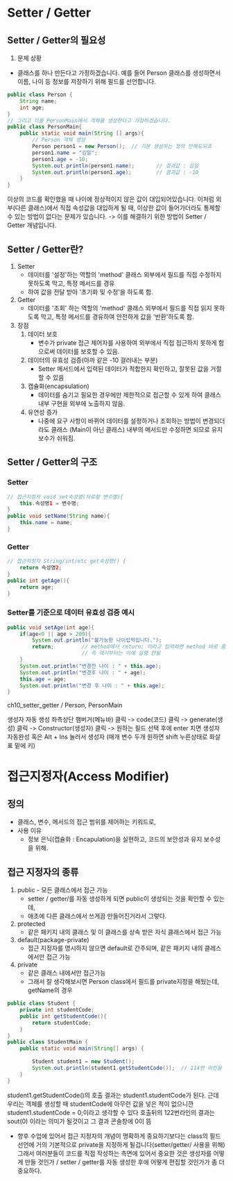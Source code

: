 # Setter / Getter

## Setter / Getter의 필요성

1. 문제 상황
- 클래스를 하나 만든다고 가정하겠습니다. 예를 들어 Person 클래스를 생성하면서
이름, 나이 등 정보를 저장하기 위해 필드를 선언합니다.

```java
public class Person {
    String name;
    int age;
}
// 그리고 이를 PersonMain에서 객체를 생성한다고 가정하겠습니다.
public class PersonMain{
    public static void main(String [] args){
        // Person 객체 생성
        Person person1 = new Person();  // 기본 생성자는 정의 안해도되죠
        person1.name = "김일";
        person1.age = -10;
        System.out.println(person1.name);       // 결과값 : 김일
        System.out.println(person1.age);        // 결과값 : -10
    }
}
```
이상의 코드를 확인했을 때 나이에 정상적이지 않은 값이 대입되어있습니다.
이처럼 외부(다른 클래스)에서 직접 속성값을 대입하게 될 때, 이상한 값이 들어가더라도
통제할 수 있는 방법이 없다는 문제가 있습니다.
    -> 이를 해결하기 위한 방법이 Setter / Getter 개념입니다.

## Setter / Getter란?
1. Setter
   - 데이터를 '설정'하는 역할의 'method' 클래스 외부에서 필드를 직접 수정하지 
     못하도록 막고, 특정 메서드를 경유
   - 하여 값을 전달 받아 '초기화 및 수정'을 하도록 함.
2. Getter 
   - 데이터를 '조회' 하는 역할의 'method' 클래스 외부에서 필드를 직접 읽지
     못하도록 막고, 특정 메서드를 경유하여 안전하게 값을 '반환'하도록 함.
3. 장점
   1. 데이터 보호
      - 변수가 private 접근 제어자를 사용하여  외부에서 직접 접근하지 못하게
        함으로써 데이터를 보호할 수 있음.
   2. 데이터의 유효성 검증(아까 같은 -10 걸러내는 부분)
      - Setter 메서드에서 입력된 데이터가 적합한지 확인하고, 잘못된 값을 거절할 수 있음
   3. 캡슐화(encapsulation)
      - 데이터를 숨기고 필요한 경우에만 제한적으로 접근할 수 있게 하여
        클래스 내부 구현을 외부에 노출하지 않음.
   4. 유연성 증가
      - 나중에 요구 사항이 바뀌어 데이터를 설정하거나 조회하는 방법이 변경되더라도 클래스
        (Main이 아닌 클래스) 내부의 메서드만 수정하면 되므로 유지 보수가 쉬워짐.

## Setter / Getter의 구조

### Setter
```java
// 접근지정자 void set속성명(자료형 변수명){
    this.속성명1 = 변수명;
}
public void setName(String name){
    this.name = name;
}
```
### Getter
```java
// 접근지정자 String/int/etc get속성명() {
    return 속성명2;
}
public int getAge(){
    return age;
}
```

### Setter를 기준으로 데이터 유효성 검증 예시
```java
public void setAge(int age){
    if(age<0 || age > 200){
        System.out.println("불가능한 나이입력입니다.");
        return;         // method에서 return; 이라고 입력하면 method 바로 종료됨.
                        // 즉 여기부터는 아예 실행 안됨
    }
    System.out.println("변경전 나이 : " + this.age);
    System.out.println("변경후 나이 : " + age);
    this.age = age;
    System.out.println("변경 후 나이 : " + this.age);
}
```
ch10_setter_getter / Person, PersonMain

생성자 자동 생성
좌측상단 햄버거(메뉴바) 클릭 -> code(코드) 클릭 -> generate(생성) 클릭 ->
Constructor(생성자) 클릭 -> 원하는 필드 선택 후에 enter 치면 생성자 자동완성
혹은 Alt + Ins 눌러서 생성자
(매개 변수 두개 원하면 shift 누른상태로 화살표 밑에 키)

# 접근지정자(Access Modifier)
## 정의
- 클래스, 변수, 메서드의 접근 범위를 제어하는 키워드로,
- 사용 이유
  - 정보 은닉(캡슐화 : Encapulation)을 실현하고, 코드의 보안성과 유지 보수성을 위해.
## 접근 지정자의 종류
1. public - 모든 클래스에서 접근 가능
    - setter / getter/를 자동 생성하게 되면 public이 생성되는 것을 확인할 수 있는데,
    - 애초에 다른 클래스에서 쓰게끔 만들어진거라서 그렇다.
2. protected 
    - 같은 패키지 내의 클래스 및 이 클래스를 상속 받은 자식 클래스에서 접근 가능
3. default(package-private)
    - 접근 지정자를 명시하지 않으면 default로 간주되며, 같은 패키지 내의 클레스에서만 접근 가능
4. private
    - 같은 클래스 내에서만 접근가능
    - 그래서 잘 생각해보시면 Person class에서 필드를 private지정을 해뒀는데, getName의 경우
```java
public class Student {
    private int studentCode;
    public int getStudentCode(){ 
        return studentCode;
    }
}
public class StudentMain {
    public static void main(String[] args) {
        
        Student student1 = new Student();
        System.out.println(student1.getStudentCode());  // 114번 라인을 실행하세요
    }
}
```

student1.getStudentCode()의 호출 결과는 student1.studentCode가 된다.
근데 우리는 객체를 생성할 때 studentCode에 아무런 값을 넣은 적이 없으니깐
student1.studentCode = 0;이라고 생각할 수 있다
호출뒤의 122번라인의 결과는 sout(0) 이라는 의미가 될것이고 그 결과 콘솔창에 0이 뜸

- 향후 수업에 있어서 접근 지정자의 개념이 명확하게 중요하기보다는 
class의 필드 선언에 거의 기본적으로 private을 지정하게 될겁니다(setter/getter/ 사용을 위해)
그래서 여러분들이 코드를 직접 작성하는 측면에 있어서 중요한 것은
생성자를 어떻게 만들 것인가 / setter / getter를 자동 생성한 후에 어떻게 편집할 것인가가 좀 더 중요하다.


















